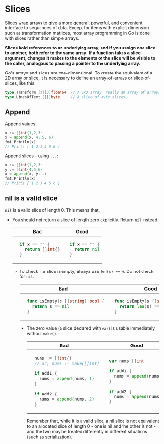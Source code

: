 # Slices
Slices wrap arrays to give a more general, powerful, and convenient interface to sequences of data.
Except for items with explicit dimension such as transformation matrices, most array programming in Go is done with slices rather than simple arrays.

**Slices hold references to an underlying array, and if you assign one slice to another, both refer to the same array.**
**If a function takes a slice argument, changes it makes to the elements of the slice will be visible to the caller, analogous to passing a pointer to the underlying array.**

Go's arrays and slices are one-dimensional. 
To create the equivalent of a 2D array or slice, it is necessary to define an array-of-arrays or slice-of-slices, like this:

```go
type Transform [3][3]float64  // A 3x3 array, really an array of arrays.
type LinesOfText [][]byte     // A slice of byte slices.
```

## Append

Append values: 

```go
x := []int{1,2,3}
x = append(x, 4, 5, 6)
fmt.Println(x)
// Prints [ 1 2 3 4 5 6 ]
```


Append slices - using `...`: 

```go
x := []int{1,2,3}
y := []int{4,5,6}
x = append(x, y...)
fmt.Println(x)
// Prints [ 1 2 3 4 5 6 ]
```

## nil is a valid slice

`nil` is a valid slice of length 0. This means that,

- You should not return a slice of length zero explicitly. Return `nil`
  instead.

  <table>
  <thead><tr><th>Bad</th><th>Good</th></tr></thead>
  <tbody>
  <tr><td>

```go
  if x == "" {
    return []int{}
  }
```

  </td><td>

```go
  if x == "" {
    return nil
  }
```

  </td></tr>
  </tbody></table>

- To check if a slice is empty, always use `len(s) == 0`. Do not check for
  `nil`.

  <table>
  <thead><tr><th>Bad</th><th>Good</th></tr></thead>
  <tbody>
  <tr><td>

```go
  func isEmpty(s []string) bool {
    return s == nil
  }
```

  </td><td>

```go
  func isEmpty(s []string) bool {
    return len(s) == 0
  }
```

  </td></tr>
  </tbody></table>

- The zero value (a slice declared with `var`) is usable immediately without
  `make()`.

  <table>
  <thead><tr><th>Bad</th><th>Good</th></tr></thead>
  <tbody>
  <tr><td>

```go
  nums := []int{}
  // or, nums := make([]int)

  if add1 {
    nums = append(nums, 1)
  }

  if add2 {
    nums = append(nums, 2)
  }
```

  </td><td>

```go
  var nums []int

  if add1 {
    nums = append(nums, 1)
  }

  if add2 {
    nums = append(nums, 2)
  }
```

  </td></tr>
  </tbody></table>

Remember that, while it is a valid slice, a nil slice is not equivalent to an
allocated slice of length 0 - one is nil and the other is not - and the two may
be treated differently in different situations (such as serialization).